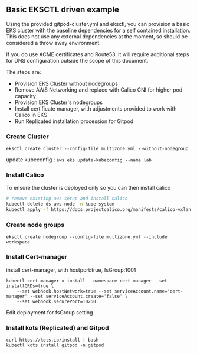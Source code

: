 ## Basic EKSCTL driven example

Using the provided gitpod-cluster.yml and eksctl, you can provision a basic EKS cluster with the baseline dependencies for a self contained installation. This does not use any external dependencies at the moment, so should be considered a throw away environment. 

If you do use ACME certificates and Route53, it will require additional steps for DNS configuration outside the scope of this document.

The steps are:
- Provision EKS Cluster without nodegroups
- Remove AWS Networking and replace with Calico CNI for higher pod capacity
- Provision EKS Cluster's nodegroups
- Install certificate manager, with adjustments provided to work with Calico in EKS
- Run Replicated installation procession for Gitpod


### Create Cluster
`eksctl create cluster --config-file multizone.yml --without-nodegroup`

update kubeconfig : `aws eks update-kubeconfig --name lab`

### Install Calico
To ensure the cluster is deployed only so you can then install calico
```bash
# remove existing aws setup and install calico
kubectl delete ds aws-node -n kube-system
kubectl apply -f https://docs.projectcalico.org/manifests/calico-vxlan.yaml
```

### Create node groups
```
eksctl create nodegroup --config-file multizone.yml --include workspace
```

### Install Cert-manager
install cert-manager, with hostport:true, fsGroup:1001
```
kubectl cert-manager x install --namespace cert-manager --set installCRDs=true \
    --set webhook.hostNetwork=true --set serviceAccount.name='cert-manager' --set serviceAccount.create='false' \
    --set webhook.securePort=10260
```
Edit deployment for fsGroup setting

### Install kots (Replicated) and Gitpod
```
curl https://kots.io/install | bash
kubectl kots install gitpod -n gitpod
```
